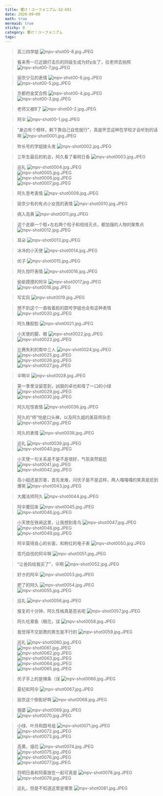 ```yaml
---
title: 響け！ユーフォニアム-S2-E01
date: 2020-09-09
math: true
mermaid: true
sticky: 0
category: 響け！ユーフォニアム
tags:
---
```


> 高三四学姐
![mpv-shot00-8.jpg.JPEG](https://filebed.cellargalaxy.workers.dev/blog/spirit/響け！ユーフォニアム/S2/E01/20200912/mpv-shot00-8.jpg.JPEG)

> 看来秀一已近跟打击乐的同级生成为好p友了，拉老师去拍照
![mpv-shot00-7.jpg.JPEG](https://filebed.cellargalaxy.workers.dev/blog/spirit/響け！ユーフォニアム/S2/E01/20200912/mpv-shot00-7.jpg.JPEG)

> 丽奈少见的表情
![mpv-shot00-6.jpg.JPEG](https://filebed.cellargalaxy.workers.dev/blog/spirit/響け！ユーフォニアム/S2/E01/20200912/mpv-shot00-6.jpg.JPEG)  
![mpv-shot00-5.jpg.JPEG](https://filebed.cellargalaxy.workers.dev/blog/spirit/響け！ユーフォニアム/S2/E01/20200912/mpv-shot00-5.jpg.JPEG)

> 京都府金奖合照
![mpv-shot00-4.jpg.JPEG](https://filebed.cellargalaxy.workers.dev/blog/spirit/響け！ユーフォニアム/S2/E01/20200912/mpv-shot00-4.jpg.JPEG)  
![mpv-shot00-3.jpg.JPEG](https://filebed.cellargalaxy.workers.dev/blog/spirit/響け！ユーフォニアム/S2/E01/20200912/mpv-shot00-3.jpg.JPEG)

> 老师又被B了
![mpv-shot00-2.jpg.JPEG](https://filebed.cellargalaxy.workers.dev/blog/spirit/響け！ユーフォニアム/S2/E01/20200912/mpv-shot00-2.jpg.JPEG)

> 阿伞
![mpv-shot00-1.jpg.JPEG](https://filebed.cellargalaxy.workers.dev/blog/spirit/響け！ユーフォニアム/S2/E01/20200912/mpv-shot00-1.jpg.JPEG)

> “身边有个榜样，剩下靠自己自觉就行”，真是怀念这种在学校才会听到的话啊
![mpv-shot0001.jpg.JPEG](https://filebed.cellargalaxy.workers.dev/blog/spirit/響け！ユーフォニアム/S2/E01/20200912/mpv-shot0001.jpg.JPEG)

> 吹长号的学姐拨头发
![mpv-shot0002.jpg.JPEG](https://filebed.cellargalaxy.workers.dev/blog/spirit/響け！ユーフォニアム/S2/E01/20200912/mpv-shot0002.jpg.JPEG)

> 三年生最后的机会，阿久看了看明日香
![mpv-shot0003.jpg.JPEG](https://filebed.cellargalaxy.workers.dev/blog/spirit/響け！ユーフォニアム/S2/E01/20200912/mpv-shot0003.jpg.JPEG)

> 巡礼
![mpv-shot0004.jpg.JPEG](https://filebed.cellargalaxy.workers.dev/blog/spirit/響け！ユーフォニアム/S2/E01/20200912/mpv-shot0004.jpg.JPEG)  
![mpv-shot0005.jpg.JPEG](https://filebed.cellargalaxy.workers.dev/blog/spirit/響け！ユーフォニアム/S2/E01/20200912/mpv-shot0005.jpg.JPEG)  
![mpv-shot0006.jpg.JPEG](https://filebed.cellargalaxy.workers.dev/blog/spirit/響け！ユーフォニアム/S2/E01/20200912/mpv-shot0006.jpg.JPEG)  
![mpv-shot0007.jpg.JPEG](https://filebed.cellargalaxy.workers.dev/blog/spirit/響け！ユーフォニアム/S2/E01/20200912/mpv-shot0007.jpg.JPEG)  

> 阿久思考表情
![mpv-shot0008.jpg.JPEG](https://filebed.cellargalaxy.workers.dev/blog/spirit/響け！ユーフォニアム/S2/E01/20200912/mpv-shot0008.jpg.JPEG)

> 丽奈少有的有点小女孩的表情
![mpv-shot0010.jpg.JPEG](https://filebed.cellargalaxy.workers.dev/blog/spirit/響け！ユーフォニアム/S2/E01/20200912/mpv-shot0010.jpg.JPEG)

> 病入高黄
![mpv-shot0011.jpg.JPEG](https://filebed.cellargalaxy.workers.dev/blog/spirit/響け！ユーフォニアム/S2/E01/20200912/mpv-shot0011.jpg.JPEG)

> 这个走廊一个框+左右两个柱子和视线灭点，都加强的人物的聚焦点
![mpv-shot0012.jpg.JPEG](https://filebed.cellargalaxy.workers.dev/blog/spirit/響け！ユーフォニアム/S2/E01/20200912/mpv-shot0012.jpg.JPEG)

> 耳朵
![mpv-shot0013.jpg.JPEG](https://filebed.cellargalaxy.workers.dev/blog/spirit/響け！ユーフォニアム/S2/E01/20200912/mpv-shot0013.jpg.JPEG)

> 冰冷的小天使
![mpv-shot0014.jpg.JPEG](https://filebed.cellargalaxy.workers.dev/blog/spirit/響け！ユーフォニアム/S2/E01/20200912/mpv-shot0014.jpg.JPEG)

> 优子
![mpv-shot0015.jpg.JPEG](https://filebed.cellargalaxy.workers.dev/blog/spirit/響け！ユーフォニアム/S2/E01/20200912/mpv-shot0015.jpg.JPEG)

> 阿久惊吓表情
![mpv-shot0016.jpg.JPEG](https://filebed.cellargalaxy.workers.dev/blog/spirit/響け！ユーフォニアム/S2/E01/20200912/mpv-shot0016.jpg.JPEG)

> 偷偷摸摸的阿伞
![mpv-shot0017.jpg.JPEG](https://filebed.cellargalaxy.workers.dev/blog/spirit/響け！ユーフォニアム/S2/E01/20200912/mpv-shot0017.jpg.JPEG)  
![mpv-shot0018.jpg.JPEG](https://filebed.cellargalaxy.workers.dev/blog/spirit/響け！ユーフォニアム/S2/E01/20200912/mpv-shot0018.jpg.JPEG)  

> 写实风
![mpv-shot0019.jpg.JPEG](https://filebed.cellargalaxy.workers.dev/blog/spirit/響け！ユーフォニアム/S2/E01/20200912/mpv-shot0019.jpg.JPEG)

> 想不到这个一直板着脸的圆号学姐也会有这种表情
![mpv-shot0020.jpg.JPEG](https://filebed.cellargalaxy.workers.dev/blog/spirit/響け！ユーフォニアム/S2/E01/20200912/mpv-shot0020.jpg.JPEG)

> 阿久橡胶脸
![mpv-shot0021.jpg.JPEG](https://filebed.cellargalaxy.workers.dev/blog/spirit/響け！ユーフォニアム/S2/E01/20200912/mpv-shot0021.jpg.JPEG)

> 小天使的脚、眼
![mpv-shot0022.jpg.JPEG](https://filebed.cellargalaxy.workers.dev/blog/spirit/響け！ユーフォニアム/S2/E01/20200912/mpv-shot0022.jpg.JPEG)  
![mpv-shot0023.jpg.JPEG](https://filebed.cellargalaxy.workers.dev/blog/spirit/響け！ユーフォニアム/S2/E01/20200912/mpv-shot0023.jpg.JPEG)  

> 比赛失利的南中三人
![mpv-shot0024.jpg.JPEG](https://filebed.cellargalaxy.workers.dev/blog/spirit/響け！ユーフォニアム/S2/E01/20200912/mpv-shot0024.jpg.JPEG)  
![mpv-shot0025.jpg.JPEG](https://filebed.cellargalaxy.workers.dev/blog/spirit/響け！ユーフォニアム/S2/E01/20200912/mpv-shot0025.jpg.JPEG)  
![mpv-shot0026.jpg.JPEG](https://filebed.cellargalaxy.workers.dev/blog/spirit/響け！ユーフォニアム/S2/E01/20200912/mpv-shot0026.jpg.JPEG)  
![mpv-shot0027.jpg.JPEG](https://filebed.cellargalaxy.workers.dev/blog/spirit/響け！ユーフォニアム/S2/E01/20200912/mpv-shot0027.jpg.JPEG)  

> 伞啊伞
![mpv-shot0028.jpg.JPEG](https://filebed.cellargalaxy.workers.dev/blog/spirit/響け！ユーフォニアム/S2/E01/20200912/mpv-shot0028.jpg.JPEG)

> 第一季里没留意到，凶狠的卓也和噎了一口的小绿
![mpv-shot0029.jpg.JPEG](https://filebed.cellargalaxy.workers.dev/blog/spirit/響け！ユーフォニアム/S2/E01/20200912/mpv-shot0029.jpg.JPEG)  
![mpv-shot0030.jpg.JPEG](https://filebed.cellargalaxy.workers.dev/blog/spirit/響け！ユーフォニアム/S2/E01/20200912/mpv-shot0030.jpg.JPEG)  

> 阿久吃惊表情
![mpv-shot0036.jpg.JPEG](https://filebed.cellargalaxy.workers.dev/blog/spirit/響け！ユーフォニアム/S2/E01/20200912/mpv-shot0036.jpg.JPEG)

> 阿久的“啧”怕是口头禅，以及阿久姐的美容师杂志
![mpv-shot0037.jpg.JPEG](https://filebed.cellargalaxy.workers.dev/blog/spirit/響け！ユーフォニアム/S2/E01/20200912/mpv-shot0037.jpg.JPEG)  

> 阿久的表情
![mpv-shot0038.jpg.JPEG](https://filebed.cellargalaxy.workers.dev/blog/spirit/響け！ユーフォニアム/S2/E01/20200912/mpv-shot0038.jpg.JPEG)

> 巡礼
![mpv-shot0039.jpg.JPEG](https://filebed.cellargalaxy.workers.dev/blog/spirit/響け！ユーフォニアム/S2/E01/20200912/mpv-shot0039.jpg.JPEG)  
![mpv-shot0040.jpg.JPEG](https://filebed.cellargalaxy.workers.dev/blog/spirit/響け！ユーフォニアム/S2/E01/20200912/mpv-shot0040.jpg.JPEG)  

> 小天使一句关系是不是不是很好，气氛突然尴尬
![mpv-shot0041.jpg.JPEG](https://filebed.cellargalaxy.workers.dev/blog/spirit/響け！ユーフォニアム/S2/E01/20200912/mpv-shot0041.jpg.JPEG)  
![mpv-shot0042.jpg.JPEG](https://filebed.cellargalaxy.workers.dev/blog/spirit/響け！ユーフォニアム/S2/E01/20200912/mpv-shot0042.jpg.JPEG)  

> 高小姐还是厉害，首先发难，问优子是不是这样，两人嘎嘎嘎的笑真是尬到爆笑
![mpv-shot0043.jpg.JPEG](https://filebed.cellargalaxy.workers.dev/blog/spirit/響け！ユーフォニアム/S2/E01/20200912/mpv-shot0043.jpg.JPEG)

> 大魔法师阿久
![mpv-shot0044.jpg.JPEG](https://filebed.cellargalaxy.workers.dev/blog/spirit/響け！ユーフォニアム/S2/E01/20200912/mpv-shot0044.jpg.JPEG)

> 阿伞要回来
![mpv-shot0045.jpg.JPEG](https://filebed.cellargalaxy.workers.dev/blog/spirit/響け！ユーフォニアム/S2/E01/20200912/mpv-shot0045.jpg.JPEG)  
![mpv-shot0046.jpg.JPEG](https://filebed.cellargalaxy.workers.dev/blog/spirit/響け！ユーフォニアム/S2/E01/20200912/mpv-shot0046.jpg.JPEG)  

> 小天使在铁闸这里，让我想到青鸟
![mpv-shot0047.jpg.JPEG](https://filebed.cellargalaxy.workers.dev/blog/spirit/響け！ユーフォニアム/S2/E01/20200912/mpv-shot0047.jpg.JPEG)  
![mpv-shot0048.jpg.JPEG](https://filebed.cellargalaxy.workers.dev/blog/spirit/響け！ユーフォニアム/S2/E01/20200912/mpv-shot0048.jpg.JPEG)  
![mpv-shot0049.jpg.JPEG](https://filebed.cellargalaxy.workers.dev/blog/spirit/響け！ユーフォニアム/S2/E01/20200912/mpv-shot0049.jpg.JPEG)  

> 阿伞莫得良心的长笛，和粉红的电子表
![mpv-shot0050.jpg.JPEG](https://filebed.cellargalaxy.workers.dev/blog/spirit/響け！ユーフォニアム/S2/E01/20200912/mpv-shot0050.jpg.JPEG)

> 乖巧自信的阿伞啊
![mpv-shot0051.jpg.JPEG](https://filebed.cellargalaxy.workers.dev/blog/spirit/響け！ユーフォニアム/S2/E01/20200912/mpv-shot0051.jpg.JPEG)

> “让爸妈给我买了”，伞啊
![mpv-shot0052.jpg.JPEG](https://filebed.cellargalaxy.workers.dev/blog/spirit/響け！ユーフォニアム/S2/E01/20200912/mpv-shot0052.jpg.JPEG)

> 好き的阿伞
![mpv-shot0053.jpg.JPEG](https://filebed.cellargalaxy.workers.dev/blog/spirit/響け！ユーフォニアム/S2/E01/20200912/mpv-shot0053.jpg.JPEG)

> 肥了的阿久
![mpv-shot0054.jpg.JPEG](https://filebed.cellargalaxy.workers.dev/blog/spirit/響け！ユーフォニアム/S2/E01/20200912/mpv-shot0054.jpg.JPEG)  
![mpv-shot0055.jpg.JPEG](https://filebed.cellargalaxy.workers.dev/blog/spirit/響け！ユーフォニアム/S2/E01/20200912/mpv-shot0055.jpg.JPEG)  

> 巡礼
![mpv-shot0056.jpg.JPEG](https://filebed.cellargalaxy.workers.dev/blog/spirit/響け！ユーフォニアム/S2/E01/20200912/mpv-shot0056.jpg.JPEG)

> 报复的十分钟，阿久性格真是恶劣呢
![mpv-shot0057.jpg.JPEG](https://filebed.cellargalaxy.workers.dev/blog/spirit/響け！ユーフォニアム/S2/E01/20200912/mpv-shot0057.jpg.JPEG)

> 阿久吃章鱼（眼花，误
![mpv-shot0058.jpg.JPEG](https://filebed.cellargalaxy.workers.dev/blog/spirit/響け！ユーフォニアム/S2/E01/20200912/mpv-shot0058.jpg.JPEG)  

> 我觉得不交部费的男生是不行的
![mpv-shot0059.jpg.JPEG](https://filebed.cellargalaxy.workers.dev/blog/spirit/響け！ユーフォニアム/S2/E01/20200912/mpv-shot0059.jpg.JPEG)

> 巡礼
![mpv-shot0060.jpg.JPEG](https://filebed.cellargalaxy.workers.dev/blog/spirit/響け！ユーフォニアム/S2/E01/20200912/mpv-shot0060.jpg.JPEG)  
![mpv-shot0061.jpg.JPEG](https://filebed.cellargalaxy.workers.dev/blog/spirit/響け！ユーフォニアム/S2/E01/20200912/mpv-shot0061.jpg.JPEG)  
![mpv-shot0062.jpg.JPEG](https://filebed.cellargalaxy.workers.dev/blog/spirit/響け！ユーフォニアム/S2/E01/20200912/mpv-shot0062.jpg.JPEG)  
![mpv-shot0063.jpg.JPEG](https://filebed.cellargalaxy.workers.dev/blog/spirit/響け！ユーフォニアム/S2/E01/20200912/mpv-shot0063.jpg.JPEG)  
![mpv-shot0064.jpg.JPEG](https://filebed.cellargalaxy.workers.dev/blog/spirit/響け！ユーフォニアム/S2/E01/20200912/mpv-shot0064.jpg.JPEG)  
![mpv-shot0065.jpg.JPEG](https://filebed.cellargalaxy.workers.dev/blog/spirit/響け！ユーフォニアム/S2/E01/20200912/mpv-shot0065.jpg.JPEG)  

> 优子手上的是辣条（误
![mpv-shot0066.jpg.JPEG](https://filebed.cellargalaxy.workers.dev/blog/spirit/響け！ユーフォニアム/S2/E01/20200912/mpv-shot0066.jpg.JPEG)

> 夏纪和阿伞
![mpv-shot0067.jpg.JPEG](https://filebed.cellargalaxy.workers.dev/blog/spirit/響け！ユーフォニアム/S2/E01/20200912/mpv-shot0067.jpg.JPEG)

> 丽奈这个倒影好啊
![mpv-shot0068.jpg.JPEG](https://filebed.cellargalaxy.workers.dev/blog/spirit/響け！ユーフォニアム/S2/E01/20200912/mpv-shot0068.jpg.JPEG)

> 倆婆
![mpv-shot0069.jpg.JPEG](https://filebed.cellargalaxy.workers.dev/blog/spirit/響け！ユーフォニアム/S2/E01/20200912/mpv-shot0069.jpg.JPEG)  
![mpv-shot0070.jpg.JPEG](https://filebed.cellargalaxy.workers.dev/blog/spirit/響け！ユーフォニアム/S2/E01/20200912/mpv-shot0070.jpg.JPEG)  

> 小绿、叶月和圆号组
![mpv-shot0071.jpg.JPEG](https://filebed.cellargalaxy.workers.dev/blog/spirit/響け！ユーフォニアム/S2/E01/20200912/mpv-shot0071.jpg.JPEG)  
![mpv-shot0072.jpg.JPEG](https://filebed.cellargalaxy.workers.dev/blog/spirit/響け！ユーフォニアム/S2/E01/20200912/mpv-shot0072.jpg.JPEG)  
![mpv-shot0073.jpg.JPEG](https://filebed.cellargalaxy.workers.dev/blog/spirit/響け！ユーフォニアム/S2/E01/20200912/mpv-shot0073.jpg.JPEG)

> 高黄，烟花
![mpv-shot0074.jpg.JPEG](https://filebed.cellargalaxy.workers.dev/blog/spirit/響け！ユーフォニアム/S2/E01/20200912/mpv-shot0074.jpg.JPEG)  
![mpv-shot0075.jpg.JPEG](https://filebed.cellargalaxy.workers.dev/blog/spirit/響け！ユーフォニアム/S2/E01/20200912/mpv-shot0075.jpg.JPEG)  
![mpv-shot0076.jpg.JPEG](https://filebed.cellargalaxy.workers.dev/blog/spirit/響け！ユーフォニアム/S2/E01/20200912/mpv-shot0076.jpg.JPEG)  
![mpv-shot0077.jpg.JPEG](https://filebed.cellargalaxy.workers.dev/blog/spirit/響け！ユーフォニアム/S2/E01/20200912/mpv-shot0077.jpg.JPEG)  

> 将明日香和阿葵放在一起可真是
![mpv-shot0078.jpg.JPEG](https://filebed.cellargalaxy.workers.dev/blog/spirit/響け！ユーフォニアム/S2/E01/20200912/mpv-shot0078.jpg.JPEG)  
![mpv-shot0079.jpg.JPEG](https://filebed.cellargalaxy.workers.dev/blog/spirit/響け！ユーフォニアム/S2/E01/20200912/mpv-shot0079.jpg.JPEG)  

> 巡礼，但是不知道这里是哪里
![mpv-shot0081.jpg.JPEG](https://filebed.cellargalaxy.workers.dev/blog/spirit/響け！ユーフォニアム/S2/E01/20200912/mpv-shot0081.jpg.JPEG)